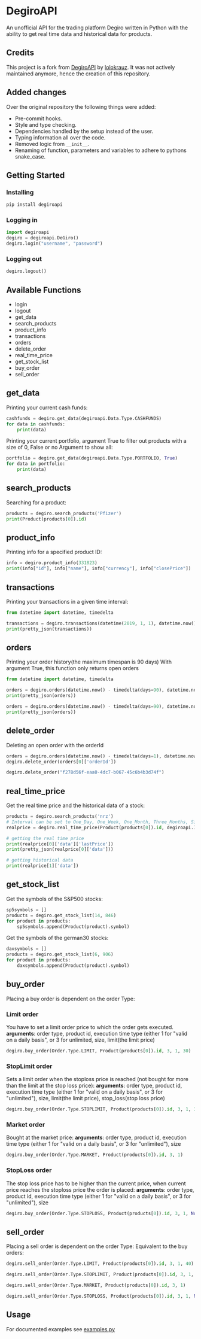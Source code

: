 # DegiroAPI

An unofficial API for the trading platform Degiro written in Python with the ability to get real time data and historical data for products.

## Credits

This project is a fork from [DegiroAPI](https://github.com/lolokraus/DegiroAPI) by [lolokrauz](https://github.com/lolokraus).
It was not actively maintained anymore, hence the creation of this repository.

## Added changes

Over the original repository the following things were added:
- Pre-commit hooks.
- Style and type checking.
- Dependencies handled by the setup instead of the user.
- Typing information all over the code.
- Removed logic from `__init__`.
- Renaming of function, parameters and variables to adhere to pythons snake_case.

## Getting Started

### Installing

``` python
pip install degiroapi
```

### Logging in

``` python
import degiroapi
degiro = degiroapi.DeGiro()
degiro.login("username", "password")
```

### Logging out

``` python
degiro.logout()
```

## Available Functions

* login
* logout
* get_data
* search_products
* product_info
* transactions
* orders
* delete_order
* real_time_price
* get_stock_list
* buy_order
* sell_order

## get_data

Printing your current cash funds:

``` python
cashfunds = degiro.get_data(degiroapi.Data.Type.CASHFUNDS)
for data in cashfunds:
    print(data)
```

Printing your current portfolio, argument True to filter out products with a size of 0, False or no Argument to show all:

``` python
portfolio = degiro.get_data(degiroapi.Data.Type.PORTFOLIO, True)
for data in portfolio:
    print(data)
```

## search_products

Searching for a product:

``` python
products = degiro.search_products('Pfizer')
print(Product(products[0]).id)
```

## product_info

Printing info for a specified product ID:

``` python
info = degiro.product_info(331823)
print(info["id"], info["name"], info["currency"], info["closePrice"])
```

## transactions

Printing your transactions in a given time interval:

``` python
from datetime import datetime, timedelta

transactions = degiro.transactions(datetime(2019, 1, 1), datetime.now())
print(pretty_json(transactions))
```

## orders

Printing your order history(the maximum timespan is 90 days)
With argument True, this function only returns open orders

``` python
from datetime import datetime, timedelta

orders = degiro.orders(datetime.now() - timedelta(days=90), datetime.now())
print(pretty_json(orders))

orders = degiro.orders(datetime.now() - timedelta(days=90), datetime.now(), True)
print(pretty_json(orders))
```

## delete_order

Deleting an open order with the orderId

``` python
orders = degiro.orders(datetime.now() - timedelta(days=1), datetime.now(), True)
degiro.delete_order(orders[0]['orderId'])
```

``` python
degiro.delete_order("f278d56f-eaa0-4dc7-b067-45c6b4b3d74f")
```

## real_time_price

Get the real time price and the historical data of a stock:

``` python
products = degiro.search_products('nrz')
# Interval can be set to One_Day, One_Week, One_Month, Three_Months, Six_Months, One_Year, Three_Years, Five_Years, Max
realprice = degiro.real_time_price(Product(products[0]).id, degiroapi.Interval.Type.One_Day)

# getting the real time price
print(realprice[0]['data']['lastPrice'])
print(pretty_json(realprice[0]['data']))

# getting historical data
print(realprice[1]['data'])
```

## get_stock_list

Get the symbols of the S&P500 stocks:

``` python
sp5symbols = []
products = degiro.get_stock_list(14, 846)
for product in products:
    sp5symbols.append(Product(product).symbol)
```

Get the symbols of the german30 stocks:

``` python
daxsymbols = []
products = degiro.get_stock_list(6, 906)
for product in products:
    daxsymbols.append(Product(product).symbol)
```

## buy_order

Placing a buy order is dependent on the order Type:

### Limit order

You have to set a limit order price to which the order gets executed.
**arguments**: order type, product id, execution time type (either 1 for "valid on a daily basis", or 3 for unlimited, size, limit(the limit price)

``` python
degiro.buy_order(Order.Type.LIMIT, Product(products[0]).id, 3, 1, 30)
```

### StopLimit order

Sets a limit order when the stoploss price is reached (not bought for more than the limit at the stop loss price):
**arguments**: order type, product id, execution time type (either 1 for "valid on a daily basis", or 3 for "unlimited"), size, limit(the limit price), stop_loss(stop loss price)

``` python
degiro.buy_order(Order.Type.STOPLIMIT, Product(products[0]).id, 3, 1, 38, 38)
```

### Market order

Bought at the market price:
**arguments**: order type, product id, execution time type (either 1 for "valid on a daily basis", or 3 for "unlimited"), size

``` python
degiro.buy_order(Order.Type.MARKET, Product(products[0]).id, 3, 1)
```

### StopLoss order

The stop loss price has to be higher than the current price, when current price reaches the stoploss price the order is placed:
**arguments**: order type, product id, execution time type (either 1 for "valid on a daily basis", or 3 for "unlimited"), size

``` python
degiro.buy_order(Order.Type.STOPLOSS, Product(products[0]).id, 3, 1, None, 38)
```

## sell_order

Placing a sell order is dependent on the order Type:
Equivalent to the buy orders:

``` python
degiro.sell_order(Order.Type.LIMIT, Product(products[0]).id, 3, 1, 40)
```

``` python
degiro.sell_order(Order.Type.STOPLIMIT, Product(products[0]).id, 3, 1, 37, 38)
```

``` python
degiro.sell_order(Order.Type.MARKET, Product(products[0]).id, 3, 1)
```

``` python
degiro.sell_order(Order.Type.STOPLOSS, Product(products[0]).id, 3, 1, None, 38)
```

## Usage

For documented examples see [examples.py](https://github.com/lolokraus/DegiroAPI/blob/master/examples/examples.py)
